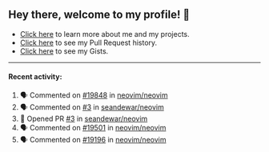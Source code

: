 ## Hey there, welcome to my profile! 👋

- [Click here](https://seandewar.github.io/) to learn more about me and my projects.
- [Click here](https://github.com/search?p=1&q=author%3Aseandewar+is%3Apr) to see my Pull Request history.
- [Click here](https://gist.github.com/seandewar) to see my Gists.

---

#### Recent activity:

<!--START_SECTION:activity-->
1. 🗣 Commented on [#19848](https://github.com/neovim/neovim/issues/19848) in [neovim/neovim](https://github.com/neovim/neovim)
2. 🗣 Commented on [#3](https://github.com/seandewar/neovim/issues/3) in [seandewar/neovim](https://github.com/seandewar/neovim)
3. 💪 Opened PR [#3](https://github.com/seandewar/neovim/pull/3) in [seandewar/neovim](https://github.com/seandewar/neovim)
4. 🗣 Commented on [#19501](https://github.com/neovim/neovim/issues/19501) in [neovim/neovim](https://github.com/neovim/neovim)
5. 🗣 Commented on [#19196](https://github.com/neovim/neovim/issues/19196) in [neovim/neovim](https://github.com/neovim/neovim)
<!--END_SECTION:activity-->
